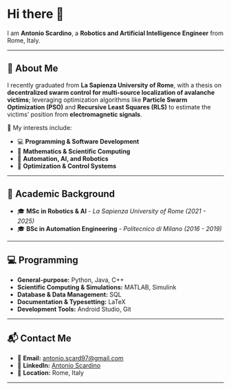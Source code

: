 # Hi there 👋  
I am **Antonio Scardino**, a **Robotics and Artificial Intelligence Engineer** from Rome, Italy.  

---

## 🔭 About Me  
I recently graduated from **La Sapienza University of Rome**, with a thesis on **decentralized swarm control for multi-source localization of avalanche victims**; leveraging optimization algorithms like **Particle Swarm Optimization (PSO)** and **Recursive Least Squares (RLS)** to estimate the victims’ position from **electromagnetic signals**.  

🌱 My interests include:  
- 💻 **Programming & Software Development**  
- 🔬 **Mathematics & Scientific Computing**  
- 🤖 **Automation, AI, and Robotics**  
- 🚀 **Optimization & Control Systems**  

---

## 📜 Academic Background  

- 🎓 **MSc in Robotics & AI** - *La Sapienza University of Rome (2021 - 2025)*  
- 🎓 **BSc in Automation Engineering** - *Politecnico di Milano (2016 - 2019)*   

---

## 💻 Programming  

- **General-purpose:** Python, Java, C++  
- **Scientific Computing & Simulations:** MATLAB, Simulink 
- **Database & Data Management:** SQL  
- **Documentation & Typesetting:** LaTeX
- **Development Tools:** Android Studio, Git    

---

## 📬 Contact Me  

- 📧 **Email:** [antonio.scard97@gmail.com](mailto:antonio.scard97@gmail.com)  
- 🔗 **LinkedIn:** [Antonio Scardino](https://www.linkedin.com/in/antonioscardinofficial)  
- 📍 **Location:** Rome, Italy  

---
